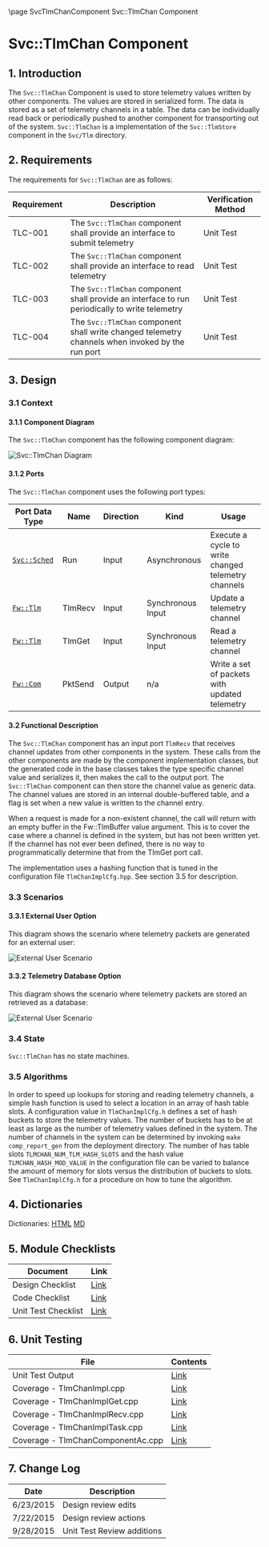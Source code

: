 \page SvcTlmChanComponent Svc::TlmChan Component
# Svc::TlmChan Component

## 1. Introduction

The `Svc::TlmChan` Component is used to store telemetry values written by other components. The values are stored in serialized form. 
The data is stored as a set of telemetry channels in a table. 
The data can be individually read back or periodically pushed to another component for transporting out of the system. 
`Svc::TlmChan` is a implementation of the `Svc::TlmStore` component in the `Svc/Tlm` directory.

## 2. Requirements

The requirements for `Svc::TlmChan` are as follows:

Requirement | Description | Verification Method
----------- | ----------- | -------------------
TLC-001 | The `Svc::TlmChan` component shall provide an interface to submit telemetry | Unit Test
TLC-002 | The `Svc::TlmChan` component shall provide an interface to read telemetry | Unit Test
TLC-003 | The `Svc::TlmChan` component shall provide an interface to run periodically to write telemetry | Unit Test
TLC-004 | The `Svc::TlmChan` component shall write changed telemetry channels when invoked by the run port | Unit Test

## 3. Design

### 3.1 Context

#### 3.1.1 Component Diagram

The `Svc::TlmChan` component has the following component diagram:

![Svc::TlmChan Diagram](img/TlmChanBDD.jpg "Svc::TlmChan")

#### 3.1.2 Ports

The `Svc::TlmChan` component uses the following port types:

Port Data Type | Name | Direction | Kind | Usage
-------------- | ---- | --------- | ---- | -----
[`Svc::Sched`](../../Sched/docs/sdd.html) | Run | Input | Asynchronous | Execute a cycle to write changed telemetry channels
[`Fw::Tlm`](../../../Fw/Tlm/docs/sdd.html) | TlmRecv | Input | Synchronous Input | Update a telemetry channel
[`Fw::Tlm`](../../../Fw/Tlm/docs/sdd.html) | TlmGet | Input | Synchronous Input | Read a telemetry channel
[`Fw::Com`](../../../Fw/Com/docs/sdd.html) | PktSend | Output | n/a | Write a set of packets with updated telemetry

#### 3.2 Functional Description

The `Svc::TlmChan` component has an input port `TlmRecv` that receives channel updates from other components in the system. These calls from the other components are made by the component implementation classes, but the generated code in the base classes takes the type specific channel value and serializes it, then makes the call to the output port. The `Svc::TlmChan` component can then store the channel value as generic data. The channel values are stored in an internal double-buffered table, and a flag is set when a new value is written to the channel entry.

When a request is made for a non-existent channel, the call will return with an empty buffer in the Fw::TlmBuffer value argument. This is to cover the case where a channel is defined in the system, but has not been written yet. If the channel has not ever been defined, there is no way to programmatically determine that from the TlmGet port call. 

The implementation uses a hashing function that is tuned in the configuration file `TlmChanImplCfg.hpp`. See section 3.5 for description.

### 3.3 Scenarios

#### 3.3.1 External User Option

This diagram shows the scenario where telemetry packets are generated for an external user:

![External User Scenario](img/ExternalUserScenario.jpg) 

#### 3.3.2 Telemetry Database Option

This diagram shows the scenario where telemetry packets are stored an retrieved as a database:

![External User Scenario](img/DatabaseScenario.jpg) 

### 3.4 State

`Svc::TlmChan` has no state machines.

### 3.5 Algorithms

In order to speed up lookups for storing and reading telemetry channels, a simple hash function is used to select a location in an array of hash table slots.
A configuration value in `TlmChanImplCfg.h` defines a set of hash buckets to store the telemetry values. The number of buckets has to be at least as large as the number of telemetry values defined in the system. The number of channels in the system can be determined by invoking `make comp_report_gen` from the deployment directory. The number of has table slots `TLMCHAN_NUM_TLM_HASH_SLOTS` and the hash value `TLMCHAN_HASH_MOD_VALUE` in the configuration file can be varied to balance the amount of memory for slots versus the distribution of buckets to slots. See `TlmChanImplCfg.h` for a procedure on how to tune the algorithm.

## 4. Dictionaries

Dictionaries: [HTML](TlmChan.html) [MD](TlmChan.md)

## 5. Module Checklists

Document | Link
-------- | ----
Design Checklist | [Link](Checklist_Design.xlsx)
Code Checklist  | [Link](Checklist_Code.xlsx)
Unit Test Checklist  | [Link](Checklist_Unit_Test.xlsx)

## 6. Unit Testing

File | Contents
---- | --------
Unit Test Output | [Link](../test/ut/output/test.txt)
Coverage - TlmChanImpl.cpp | [Link](../test/ut/output/TlmChanImpl.cpp.gcov)
Coverage - TlmChanImplGet.cpp | [Link](../test/ut/output/TlmChanImplGet.cpp.gcov)
Coverage - TlmChanImplRecv.cpp | [Link](../test/ut/output/TlmChanImplRecv.cpp.gcov)
Coverage - TlmChanImplTask.cpp | [Link](../test/ut/output/TlmChanImplTask.cpp.gcov)
Coverage - TlmChanComponentAc.cpp | [Link](../test/ut/output/TlmChanComponentAc.cpp.gcov)

## 7. Change Log

Date | Description
---- | -----------
6/23/2015 | Design review edits
7/22/2015 | Design review actions 
9/28/2015 | Unit Test Review additions



